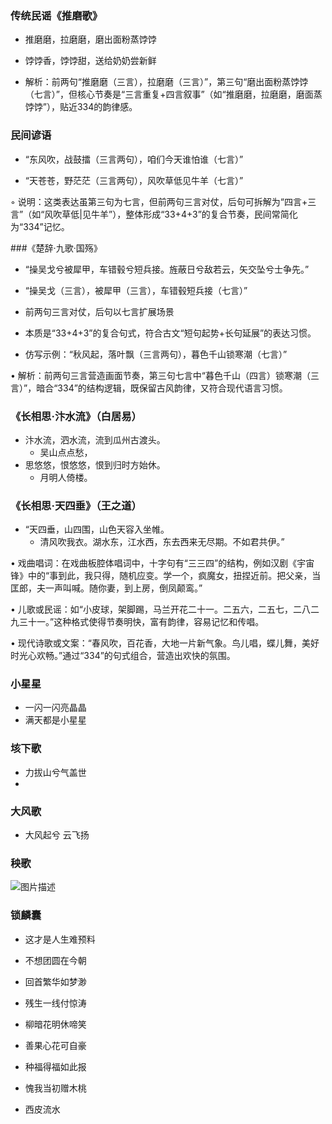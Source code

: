 
### 传统民谣《推磨歌》

- 推磨磨，拉磨磨，磨出面粉蒸饽饽
- 饽饽香，饽饽甜，送给奶奶尝新鲜

-  解析：前两句“推磨磨（三言），拉磨磨（三言）”，第三句“磨出面粉蒸饽饽（七言）”，但核心节奏是“三言重复+四言叙事”（如“推磨磨，拉磨磨，磨面蒸饽饽”），贴近334的韵律感。

### 民间谚语

- “东风吹，战鼓擂（三言两句），咱们今天谁怕谁（七言）”

- “天苍苍，野茫茫（三言两句），风吹草低见牛羊（七言）”

◦ 说明：这类表达虽第三句为七言，但前两句三言对仗，后句可拆解为“四言+三言”（如“风吹草低|见牛羊”），整体形成“33+4+3”的复合节奏，民间常简化为“334”记忆。

###《楚辞·九歌·国殇》

- “操吴戈兮被犀甲，车错毂兮短兵接。旌蔽日兮敌若云，矢交坠兮士争先。”
- “操吴戈（三言），被犀甲（三言），车错毂短兵接（七言）”
- 前两句三言对仗，后句以七言扩展场景
- 本质是“33+4+3”的复合句式，符合古文“短句起势+长句延展”的表达习惯。

- 仿写示例：“秋风起，落叶飘（三言两句），暮色千山锁寒潮（七言）”

• 解析：前两句三言营造画面节奏，第三句七言中“暮色千山（四言）锁寒潮（三言）”，暗合“334”的结构逻辑，既保留古风韵律，又符合现代语言习惯。



### 《长相思·汴水流》（白居易）

- 汴水流，泗水流，流到瓜州古渡头。
	- 吴山点点愁，
- 思悠悠，恨悠悠，恨到归时方始休。
	- 月明人倚楼。

### 《长相思·天四垂》（王之道）

- “天四垂，山四围，山色天容入坐帷。
	- 清风吹我衣。湖水东，江水西，东去西来无尽期。不如君共伊。”

• 戏曲唱词：在戏曲板腔体唱词中，十字句有“三三四”的结构，例如汉剧《宇宙锋》中的“事到此，我只得，随机应变。学一个，疯魔女，扭捏近前。把父亲，当匡郎，夫一声叫喊。随你妻，到上房，倒凤颠鸾。”

• 儿歌或民谣：如“小皮球，架脚踢，马兰开花二十一。二五六，二五七，二八二九三十一。”这种格式使得节奏明快，富有韵律，容易记忆和传唱。

• 现代诗歌或文案：“春风吹，百花香，大地一片新气象。鸟儿唱，蝶儿舞，美好时光心欢畅。”通过“334”的句式组合，营造出欢快的氛围。


### 小星星

- 一闪一闪亮晶晶
- 满天都是小星星

### 垓下歌

- 力拔山兮气盖世
- 

### 大风歌

- 大风起兮 云飞扬

### 秧歌


 ![图片描述](https://doc.shiyanlou.com/courses/3584/labs/4098134/uid1190679-20250627-1751025257121) 
 
### 锁麟囊

- 这才是人生难预料
- 不想团圆在今朝
- 回首繁华如梦渺
- 残生一线付惊涛
- 柳暗花明休啼笑
- 善果心花可自豪
- 种福得福如此报
- 愧我当初赠木桃

- 西皮流水
